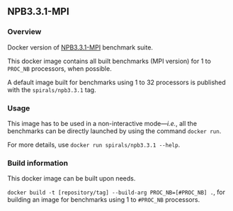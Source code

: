 ## NPB3.3.1-MPI 
### Overview

Docker version of [NPB3.3.1-MPI](https://www.nas.nasa.gov/publications/npb.html) benchmark suite.

This docker image contains all built benchmarks (MPI version) for 1 to `PROC_NB` processors, when possible. 

A default image built for benchmarks using 1 to 32 processors is published with the `spirals/npb3.3.1` tag.

### Usage

This image has to be used in a non-interactive mode—*i.e.*, all the benchmarks can be directly launched by using the command `docker run`.

For more details, use `docker run spirals/npb3.3.1 --help`.

### Build information

This docker image can be built upon needs.

`docker build -t [repository/tag] --build-arg PROC_NB=[#PROC_NB] .`, for building an image for benchmarks using 1 to `#PROC_NB` processors.

